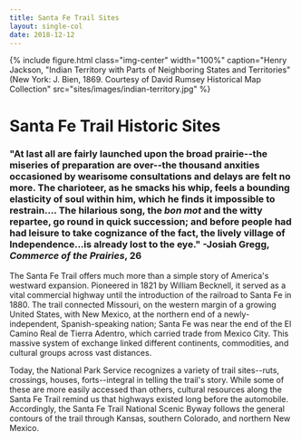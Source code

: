 ```yaml
---
title: Santa Fe Trail Sites
layout: single-col
date: 2018-12-12
---
```


{% include figure.html
  class="img-center"
  width="100%"
  caption="Henry Jackson, "Indian Territory with Parts of Neighboring States and Territories" (New York: J. Bien, 1869. Courtesy of David Rumsey Historical Map Collection"
  src="sites/images/indian-territory.jpg"
%}

# Santa Fe Trail Historic Sites

### "At last all are fairly launched upon the broad prairie--the miseries of preparation are over--the thousand anxities occasioned by wearisome consultations and delays are felt no more. The charioteer, as he smacks his whip, feels a bounding elasticity of soul within him, which he finds it impossible to restrain.... The hilarious song, the _bon mot_ and the witty repartee, go round in quick succession; and before people had had leisure to take cognizance of the fact, the lively village of Independence...is already lost to the eye." -Josiah Gregg, _Commerce of the Prairies_, 26

The Santa Fe Trail offers much more than a simple story of America's westward expansion. Pioneered in 1821 by William Becknell, it served as a vital commercial highway until the introduction of the railroad to Santa Fe in 1880. The trail connected Missouri, on the western margin of a growing United States, with New Mexico, at the northern end of a newly-independent, Spanish-speaking nation; Santa Fe was near the end of the El Camino Real de Tierra Adentro, which carried trade from Mexico City. This massive system of exchange linked different continents, commodities, and cultural groups across vast distances.

Today, the National Park Service recognizes a variety of trail sites--ruts, crossings, houses, forts--integral in telling the trail's story. While some of these are more easily accessed than others, cultural resources along the Santa Fe Trail remind us that highways existed long before the automobile. Accordingly, the Santa Fe Trail National Scenic Byway follows the general contours of the trail through Kansas, southern Colorado, and northern New Mexico. 
